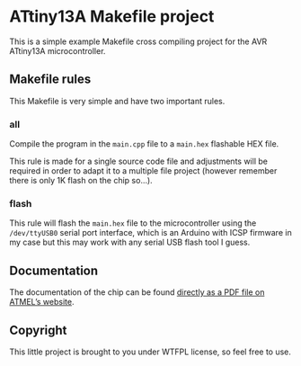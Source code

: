 # ATtiny13A Makefile project

This is a simple example Makefile cross compiling project for the AVR ATtiny13A
microcontroller.

## Makefile rules

This Makefile is very simple and have two important rules.

### all

Compile the program in the `main.cpp` file to a `main.hex` flashable HEX file.

This rule is made for a single source code file and adjustments will be
required in order to adapt it to a multiple file project (however remember
there is only 1K flash on the chip so…).

### flash

This rule will flash the `main.hex` file to the microcontroller using the
`/dev/ttyUSB0` serial port interface, which is an Arduino with ICSP firmware
in my case but this may work with any serial USB flash tool I guess.

## Documentation

The documentation of the chip can be found [directly as a PDF file on ATMEL’s
website](http://www.atmel.com/Images/doc8126.pdf).

## Copyright

This little project is brought to you under WTFPL license, so feel free to use.
